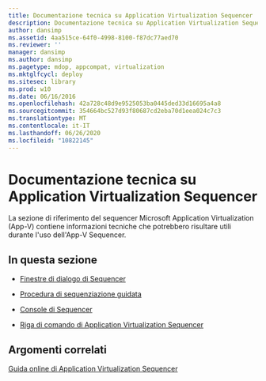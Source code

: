 ```yaml
---
title: Documentazione tecnica su Application Virtualization Sequencer
description: Documentazione tecnica su Application Virtualization Sequencer
author: dansimp
ms.assetid: 4aa515ce-64f0-4998-8100-f87dc77aed70
ms.reviewer: ''
manager: dansimp
ms.author: dansimp
ms.pagetype: mdop, appcompat, virtualization
ms.mktglfcycl: deploy
ms.sitesec: library
ms.prod: w10
ms.date: 06/16/2016
ms.openlocfilehash: 42a728c48d9e9525053ba0445ded33d16695a4a8
ms.sourcegitcommit: 354664bc527d93f80687cd2eba70d1eea024c7c3
ms.translationtype: MT
ms.contentlocale: it-IT
ms.lasthandoff: 06/26/2020
ms.locfileid: "10822145"
---
```

# Documentazione tecnica su Application Virtualization Sequencer


La sezione di riferimento del sequencer Microsoft Application Virtualization (App-V) contiene informazioni tecniche che potrebbero risultare utili durante l'uso dell'App-V Sequencer.

## In questa sezione


-   [Finestre di dialogo di Sequencer](sequencer-dialog-boxes.md)

-   [Procedura di sequenziazione guidata](sequencing-wizard.md)

-   [Console di Sequencer](sequencer-console.md)

-   [Riga di comando di Application Virtualization Sequencer](application-virtualization-sequencer-command-line.md)

## Argomenti correlati


[Guida online di Application Virtualization Sequencer](application-virtualization-sequencer-online-help.md)

 

 





